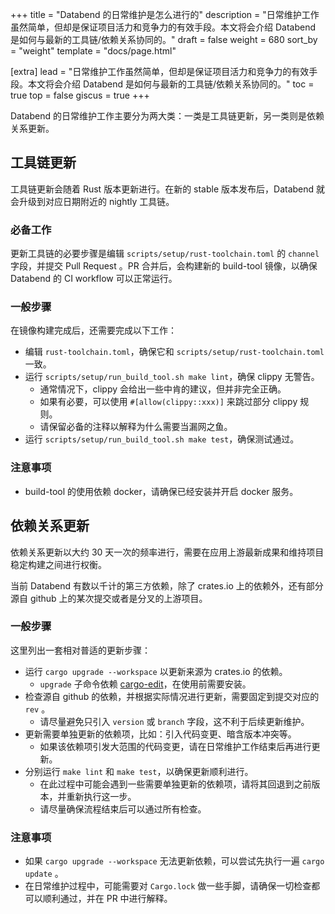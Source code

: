 +++
title = "Databend 的日常维护是怎么进行的"
description = "日常维护工作虽然简单，但却是保证项目活力和竞争力的有效手段。本文将会介绍 Databend 是如何与最新的工具链/依赖关系协同的。"
draft = false
weight = 680
sort_by = "weight"
template = "docs/page.html"

[extra]
lead = "日常维护工作虽然简单，但却是保证项目活力和竞争力的有效手段。本文将会介绍 Databend 是如何与最新的工具链/依赖关系协同的。"
toc = true
top = false
giscus = true
+++

Databend 的日常维护工作主要分为两大类：一类是工具链更新，另一类则是依赖关系更新。

## 工具链更新

工具链更新会随着 Rust 版本更新进行。在新的 stable 版本发布后，Databend 就会升级到对应日期附近的 nightly 工具链。

### 必备工作

更新工具链的必要步骤是编辑 `scripts/setup/rust-toolchain.toml` 的 `channel` 字段，并提交 Pull Request 。PR 合并后，会构建新的 build-tool 镜像，以确保 Databend 的 CI workflow 可以正常运行。

### 一般步骤

在镜像构建完成后，还需要完成以下工作：

- 编辑 `rust-toolchain.toml`，确保它和 `scripts/setup/rust-toolchain.toml` 一致。
- 运行 `scripts/setup/run_build_tool.sh make lint`，确保 clippy 无警告。
    - 通常情况下，clippy 会给出一些中肯的建议，但并非完全正确。
    - 如果有必要，可以使用 `#[allow(clippy::xxx)]` 来跳过部分 clippy 规则。
    - 请保留必备的注释以解释为什么需要当漏网之鱼。
- 运行 `scripts/setup/run_build_tool.sh make test`，确保测试通过。

### 注意事项

- build-tool 的使用依赖 docker，请确保已经安装并开启 docker 服务。

## 依赖关系更新

依赖关系更新以大约 30 天一次的频率进行，需要在应用上游最新成果和维持项目稳定构建之间进行权衡。

当前 Databend 有数以千计的第三方依赖，除了 crates.io 上的依赖外，还有部分源自 github 上的某次提交或者是分叉的上游项目。

### 一般步骤

这里列出一套相对普适的更新步骤：

- 运行 `cargo upgrade --workspace` 以更新来源为 crates.io 的依赖。
    - `upgrade` 子命令依赖 [cargo-edit](https://crates.io/crates/cargo-edit)，在使用前需要安装。
- 检查源自 github 的依赖，并根据实际情况进行更新，需要固定到提交对应的 `rev` 。
    - 请尽量避免只引入 `version` 或 `branch` 字段，这不利于后续更新维护。
- 更新需要单独更新的依赖项，比如：引入代码变更、暗含版本冲突等。
    - 如果该依赖项引发大范围的代码变更，请在日常维护工作结束后再进行更新。
- 分别运行 `make lint` 和 `make test`，以确保更新顺利进行。
    - 在此过程中可能会遇到一些需要单独更新的依赖项，请将其回退到之前版本，并重新执行这一步。
    - 请尽量确保流程结束后可以通过所有检查。

### 注意事项

- 如果 `cargo upgrade --workspace` 无法更新依赖，可以尝试先执行一遍 `cargo update` 。
- 在日常维护过程中，可能需要对 `Cargo.lock` 做一些手脚，请确保一切检查都可以顺利通过，并在 PR 中进行解释。


